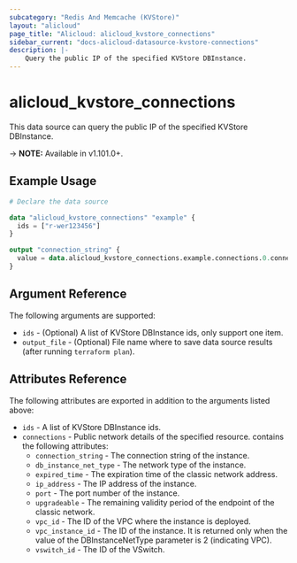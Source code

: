 ```yaml
---
subcategory: "Redis And Memcache (KVStore)"
layout: "alicloud"
page_title: "Alicloud: alicloud_kvstore_connections"
sidebar_current: "docs-alicloud-datasource-kvstore-connections"
description: |-
    Query the public IP of the specified KVStore DBInstance.
---
```


# alicloud\_kvstore\_connections

This data source can query the public IP of the specified KVStore DBInstance.
 
-> **NOTE:** Available in v1.101.0+.

## Example Usage

```terraform
# Declare the data source

data "alicloud_kvstore_connections" "example" {
  ids = ["r-wer123456"]
}

output "connection_string" {
  value = data.alicloud_kvstore_connections.example.connections.0.connection_string
}
```

## Argument Reference

The following arguments are supported:

* `ids` - (Optional) A list of KVStore DBInstance ids, only support one item.
* `output_file` - (Optional) File name where to save data source results (after running `terraform plan`).

## Attributes Reference

The following attributes are exported in addition to the arguments listed above:

* `ids` -  A list of KVStore DBInstance ids.
* `connections` - Public network details of the specified resource. contains the following attributes:
  * `connection_string` - The connection string of the instance.
  * `db_instance_net_type` - The network type of the instance.
  * `expired_time` - The expiration time of the classic network address.
  * `ip_address` - The IP address of the instance.
  * `port` - The port number of the instance.
  * `upgradeable` - The remaining validity period of the endpoint of the classic network.
  * `vpc_id` - The ID of the VPC where the instance is deployed.
  * `vpc_instance_id` - The ID of the instance. It is returned only when the value of the DBInstanceNetType parameter is 2 (indicating VPC).
  * `vswitch_id` - The ID of the VSwitch.

